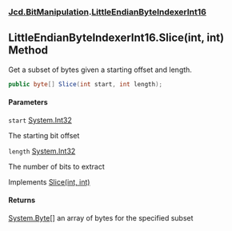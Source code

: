 ### [Jcd.BitManipulation](Jcd.BitManipulation.md 'Jcd.BitManipulation').[LittleEndianByteIndexerInt16](Jcd.BitManipulation.LittleEndianByteIndexerInt16.md 'Jcd.BitManipulation.LittleEndianByteIndexerInt16')

## LittleEndianByteIndexerInt16.Slice(int, int) Method

Get a subset of bytes given a starting offset and length.

```csharp
public byte[] Slice(int start, int length);
```
#### Parameters

<a name='Jcd.BitManipulation.LittleEndianByteIndexerInt16.Slice(int,int).start'></a>

`start` [System.Int32](https://docs.microsoft.com/en-us/dotnet/api/System.Int32 'System.Int32')

The starting bit offset

<a name='Jcd.BitManipulation.LittleEndianByteIndexerInt16.Slice(int,int).length'></a>

`length` [System.Int32](https://docs.microsoft.com/en-us/dotnet/api/System.Int32 'System.Int32')

The number of bits to extract

Implements [Slice(int, int)](Jcd.BitManipulation.IByteIndexer.Slice(int,int).md 'Jcd.BitManipulation.IByteIndexer.Slice(int, int)')

#### Returns

[System.Byte](https://docs.microsoft.com/en-us/dotnet/api/System.Byte 'System.Byte')[[]](https://docs.microsoft.com/en-us/dotnet/api/System.Array 'System.Array')
an array of bytes for the specified subset